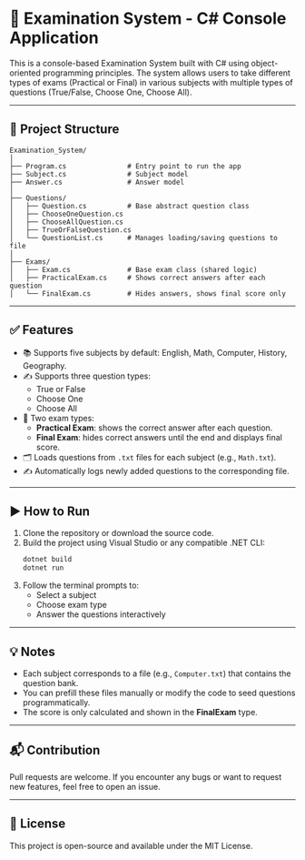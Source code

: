 # 📝 Examination System - C# Console Application

This is a console-based Examination System built with C# using object-oriented programming principles. The system allows users to take different types of exams (Practical or Final) in various subjects with multiple types of questions (True/False, Choose One, Choose All).

---

## 📂 Project Structure

```
Examination_System/
│
├── Program.cs               # Entry point to run the app
├── Subject.cs               # Subject model
├── Answer.cs                # Answer model
│
├── Questions/
│   ├── Question.cs          # Base abstract question class
│   ├── ChooseOneQuestion.cs
│   ├── ChooseAllQuestion.cs
│   ├── TrueOrFalseQuestion.cs
│   └── QuestionList.cs      # Manages loading/saving questions to file
│
├── Exams/
│   ├── Exam.cs              # Base exam class (shared logic)
│   ├── PracticalExam.cs     # Shows correct answers after each question
│   └── FinalExam.cs         # Hides answers, shows final score only
```

---

## ✅ Features

- 📚 Supports five subjects by default: English, Math, Computer, History, Geography.
- ✍️ Supports three question types:
  - True or False
  - Choose One
  - Choose All
- 🧠 Two exam types:
  - **Practical Exam**: shows the correct answer after each question.
  - **Final Exam**: hides correct answers until the end and displays final score.
- 🗂️ Loads questions from `.txt` files for each subject (e.g., `Math.txt`).
- ✍️ Automatically logs newly added questions to the corresponding file.

---

## ▶️ How to Run

1. Clone the repository or download the source code.
2. Build the project using Visual Studio or any compatible .NET CLI:
   ```bash
   dotnet build
   dotnet run
   ```
3. Follow the terminal prompts to:
   - Select a subject
   - Choose exam type
   - Answer the questions interactively

---

## 💡 Notes

- Each subject corresponds to a file (e.g., `Computer.txt`) that contains the question bank.
- You can prefill these files manually or modify the code to seed questions programmatically.
- The score is only calculated and shown in the **FinalExam** type.

---

## 📬 Contribution

Pull requests are welcome. If you encounter any bugs or want to request new features, feel free to open an issue.

---

## 📄 License

This project is open-source and available under the MIT License.
